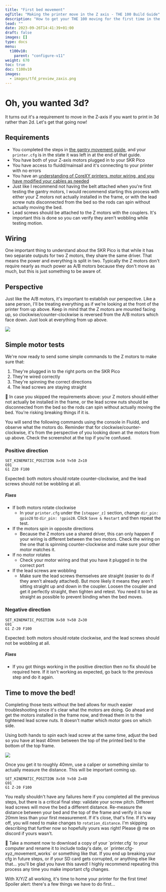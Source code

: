 ```yaml
---
title: "First bed movement"
ogTitle: "Making the printer move in the Z axis - THE 100 Build Guide"
description: "How to get your THE 100 moving for the first time in the Z axis"
lead: ""
date: 2023-09-26T14:41:39+01:00
draft: false
images: []
type: docs
menu:
  t100v10:
    parent: "configure-v11"
weight: 670
toc: true
doc: t100v10
images: 
  - images/tfd_preview_zaxis.png
---
```


# Oh, you wanted 3d?
It turns out it's a requirement to move in the Z-axis if you want to print in 3d rather than 2d. Let's get that going now!

## Requirements 
  * You completed the steps in <a href="/t100/1.1/configure/first-gantry-movement/">the gantry movement guide</a>, and your `printer.cfg` is in the state it was left in at the end of that guide.
  * You have both of your Z-axis motors plugged in to your SKR Pico
  * You have access to fluidd/mainsail and it's connecting to your printer with no errors
  * You have an <a href="/t100/1.1/configure/preparing-for-movement/">understanding of CoreXY printers, motor wiring, and you have modified your cables as needed</a>
  * Just like I recommend not having the belt attached when you're first testing the gantry motors, I would recommend starting this process with either your Z motors not actually installed in the frame, or with the lead screw nuts disconnected from the bed so the rods can spin without actually moving the bed.
  * Lead screws should be attached to the Z motors with the couplers. It's important this is done so you can verify they aren't wobbling while testing motion. 
  
## Wiring
One important thing to understand about the SKR Pico is that while it has two separate outputs for two Z motors, they share the same driver. That means the power and everything is split in two. Typically the Z motors don't require nearly as much power as A/B motors because they don't move as much, but this is just something to be aware of. 

## Perspective
Just like the A/B motors, it's important to establish our perspective. Like a sane person, I'll be treating everything as if we're looking at the front of the printer from up above. Keep in mind that the Z motors are mounted facing up, so clockwise/counter-clockwise is reversed from the A/B motors which face down. Just look at everything from up above. 

<a href="images/the100_perspective.png" target="_blank"><img src="images/the100_perspective.png" class="img-thumbnail align-top img-thumbnail-300h" /></a>

## Simple motor tests
We're now ready to send some simple commands to the Z motors to make sure that:

  1. They're plugged in to the right ports on the SKR Pico
  2. They're wired correctly
  3. They're spinning the correct directions
  4. The lead screws are staying straight

<div class="alert alert-warning" role="alert">
    🛑	In case you skipped the requirements above: your Z motors should either not actually be installed in the frame, or the lead screw nuts should be disconnected from the bed so the rods can spin without actually moving the bed. You're risking breaking things if it is.
</div>

You will send the following commands using the console in Fluidd, and observe what the motors do. Reminder that for clockwise/counter-clockwise, it's from the perspective of you looking down at the motors from up above. Check the screenshot at the top if you're confused. 

### Positive direction

```
SET_KINEMATIC_POSITION X=50 Y=50 Z=10
G91
G1 Z20 F100
```

Expected: both motors should rotate counter-clockwise, and the lead screws should not be wobbling at all.

##### Fixes
  * If both motors rotate clockwise
      * In your `printer.cfg` under the `[stepper_z]` section, change `dir_pin: gpio28` to `dir_pin: !gpio28`. Click `Save & Restart` and then repeat the test.
  * If the motors spin in opposite directions
      * Because the Z motors use a shared driver, this can only happen if your wiring is different between the two motors. Check the wiring on the one that is spinning counter-clockwise and make sure your other motor matches it. 
  * If no motor rotates
      * Check your motor wiring and that you have it plugged in to the correct port
  * If the lead screws are wobbling
      * Make sure the lead screws themselves are straight (easier to do if they aren't already attached). But more likely it means they aren't sitting straight up and down in the coupler. Loosen the coupler and get it perfectly straight, then tighten and retest. You need it to be as straight as possible to prevent binding when the bed moves.


### Negative direction

```
SET_KINEMATIC_POSITION X=50 Y=50 Z=30
G91
G1 Z-20 F100
```

Expected: both motors should rotate clockwise, and the lead screws should not be wobbling at all.

##### Fixes
  * If you got things working in the positive direction then no fix should be required here. If it isn't working as expected, go back to the previous step and do it again.

## Time to move the bed!
Completing those tests without the bed allows for much easier troubleshooting since it's clear what the motors are doing. Go ahead and get the motors installed in the frame now, and thread them in to the tightened lead screw nuts. It doesn't matter which motor goes on which side.

Using both hands to spin each lead screw at the same time, adjust the bed so you have at least 40mm between the top of the printed bed to the bottom of the top frame. 

<a href="images/bed_distance.png" target="_blank"><img src="images/bed_distance.png" class="img-thumbnail align-top img-thumbnail-300h" /></a>

Once you get it to roughly 40mm, use a caliper or something similar to actually measure the distance. This will be important coming up. 

```
SET_KINEMATIC_POSITION X=50 Y=50 Z=40
G91
G1 Z-20 F100
```

You really shouldn't have any failures here if you completed all the previous steps, but there is a critical final step: validate your screw pitch. Different lead screws will move the bed a different distance. Re-measure the distance between your bed and the top of the frame and verify it is now 20mm less than your first measurement. If it's close, that's fine. If it's way off, you will need to make changes to `rotation_distance`. I'm skipping describing that further now so hopefully yours was right! Please @ me on discord if yours wasn't. 

<div class="alert alert-info" role="alert">
    💾 	Take a moment now to download a copy of your `printer.cfg` to your computer and rename it to include today's date, or `printer.cfg-xyz_movement_works` or something like that. If you end up breaking your cfg in future steps, or if your SD card gets corrupted, or anything else like that... you'll be glad you have this saved! I highly recommend repeating this process any time you make important cfg changes. 
</div>

With X/Y/Z all working, it's time to home your printer for the first time! Spoiler alert: there's a few things we have to do first...